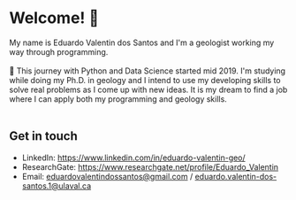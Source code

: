 # Welcome! 👋
My name is Eduardo Valentin dos Santos and I'm a geologist working my way through programming.<br><br>
🌱 This journey with Python and Data Science started mid 2019. I'm studying while doing my Ph.D. in geology and I intend to use my developing skills to solve real problems as I come up with new ideas. It is my dream to find a job where I can apply both my programming and geology skills.<br><br>
## Get in touch
- LinkedIn: https://www.linkedin.com/in/eduardo-valentin-geo/
- ResearchGate: https://www.researchgate.net/profile/Eduardo_Valentin
- Email: eduardovalentindossantos@gmail.com / eduardo.valentin-dos-santos.1@ulaval.ca
